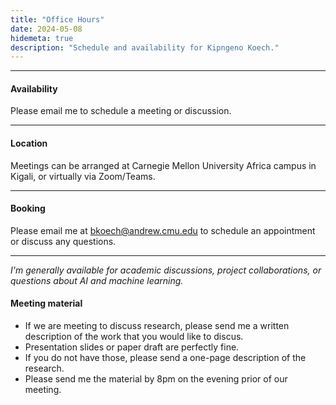 ```yaml
---
title: "Office Hours"
date: 2024-05-08
hidemeta: true
description: "Schedule and availability for Kipngeno Koech."
---
```


---

#### Availability

Please email me to schedule a meeting or discussion.

---

#### Location

Meetings can be arranged at Carnegie Mellon University Africa campus in Kigali, or virtually via Zoom/Teams.

---

#### Booking

Please email me at bkoech@andrew.cmu.edu to schedule an appointment or discuss any questions.

---

*I'm generally available for academic discussions, project collaborations, or questions about AI and machine learning.*

#### Meeting material

+ If we are meeting to discuss research, please send me a written description of the work that you would like to discus. 
+ Presentation slides or paper draft are perfectly fine. 
+ If you do not have those, please send a one-page description of the research. 
+ Please send me the material by 8pm on the evening prior of our meeting.